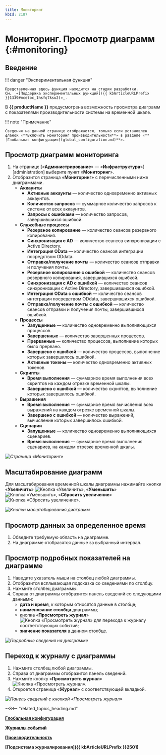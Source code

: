 ```yaml
---
title: Мониторинг
kbId: 2187
---
```


# Мониторинг. Просмотр диаграмм {:#monitoring}

## Введение

!!! danger "Экспериментальная функция"

    Представленная здесь функция находится на стадии разработки. См. _«[Поддержка экспериментальных функций]({{ kbArticleURLPrefix }}1339#mcetoc_1hsfq7ksu2)»_.

В **{{ productName }}** предусмотрена возможность просмотра диаграмм с показателями производительности системы на временной шкале.

!!! note "Примечание"

    Сведения на данной странице отображаются, только если установлен флажок «**Включить мониторинг производительности**» в разделе «**[Глобальная конфигурация](global_configuration.md)**».

## Просмотр диаграмм мониторинга

1. На странице [«**Администрирование**» — «**Инфраструктура**»][administration] выберите пункт «**Мониторинг**»<i class=" fal  fa-user-chart ">‌</i>.
2. Отобразится страница «**Мониторинг**» с перечисленными ниже диаграммами.
    - **Аккаунты**
        - **Активные аккаунты** — количество одновременно активных аккаунтов.
        - **Количество запросов** — суммарное количество запросов к системе от всех аккаунтов.
        - **Запросы с ошибками** — количество запросов, завершившихся ошибкой.
    - **Служебные процессы**
        - **Резервное копирование** — количество сеансов резервного копирования.
        - **Синхронизация с AD** — количество сеансов синхронизации с Active Directory.
        - **Интеграция OData** — количество сеансов интеграции посредством ODdata.
        - **Отправка/получение почты** — количество сеансов отправки и получения почты.
        - **Резервное копирование c ошибкой** — количество сеансов резервного копирования, завершившихся ошибкой.
        - **Синхронизация с AD c ошибкой** — количество сеансов синхронизации с Active Directory, завершившихся ошибкой.
        - **Интеграция OData c ошибкой** — количество сеансов интеграции посредством ODdata, завершившихся ошибкой.
        - **Отправка/получение почты c ошибкой** — количество сеансов отправки и получения почты, завершившихся ошибкой.
    - **Процессы**
        - **Запущенные** — количество одновременно выполняющихся процессов.
        - **Завершенные** — количество завершенных процессов.
        - **Прерванные** — количество процессов, выполнение которых было прервано.
        - **Завершено с ошибкой** — количество процессов, выполнение которых завершилось ошибкой.
        - **Активные токены** — количество одновременно активных токенов.
    - **Скрипты**
        - **Время выполнения** — суммарное время выполнения всех скриптов на каждом отрезке временной шкалы.
        - **Завершено с ошибкой** — количество скриптов, выполнение которых завершилось ошибкой.
    - **Выражения**
        - **Время выполнения** — суммарное время вычисления всех выражений на каждом отрезке временной шкалы.
        - **Завершено с ошибкой** — количество выражений, вычисление которых завершилось ошибкой.
    - **Сценарии**
        - **Запущенные** — количество одновременно выполняющихся сценариев.
        - **Время выполнения** — суммарное время выполнения сценариев, на каждом отрезке временной шкалы.

_![Страница «Мониторинг»](monitoring_page_1.png)_

## Масштабирование диаграмм

Для масштабирования временной шкалы диаграммы нажимайте кнопки «**Увеличить**» ![Кнопка «Увеличить»](monitoring_zoom_in.png), «**Уменьшить**» ![Кнопка «Уменьшить»](monitoring_zoom_out.png), «**Сбросить увеличение**» ![Кнопка «Сбросить увеличение»](monitoring_zoom_reset.png).

_![Кнопки масштабирования диаграмм](monitoring_zoom_buttons.png)_

## Просмотр данных за определенное время

1. Обведите требуемую область на диаграмме.
2. На диаграмме отобразятся данные за выбранный интервал.

## Просмотр подробных показателей на диаграмме

1. Наведите указатель мыши на столбец любой диаграммы.
2. Отобразится всплывающая подсказка со сведениями по столбцу.
3. Нажмите столбец диаграммы.
4. Справа от диаграммы отобразится панель сведений со следующими данными:
    - **дата и время**, к которым относятся данные в столбце;
    - **наименование столбца** диаграммы;
    - кнопка «**Просмотреть журнал**» ![Кнопка «Просмотреть журнал»](monitoring_view_log_button.png) для перехода к журналу соответствующих событий;
    - **значение показателя** в данном столбце.

_![Подробные сведения на диаграмме](monitoring_column_details.png)_

## Переход к журналу с диаграммы

1. Нажмите столбец любой диаграммы.
2. Справа от диаграммы отобразится панель сведений.
3. Нажмите кнопку «**Просмотреть журнал**» ![Кнопка «Просмотреть журнал»](monitoring_view_log_button.png).
4. Откроется страница «**Журнал**» с соответствующей вкладкой.

_![Панель сведений с кнопкой «Просмотреть журнал»](monitoring_details.png)_

--8<-- "related_topics_heading.md"

**[Глобальная конфигурация](global_configuration.md)**

**[Журналы событий](logs.md)**

**[Производительность](performance.md)**

**[Подсистема журналирования]({{ kbArticleURLPrefix }}2501)**
